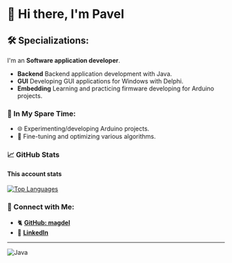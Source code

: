 # 👋 Hi there, I'm Pavel 

## 🛠️ Specializations:

I'm an **Software application developer**.
- **Backend** Backend application development with Java.
- **GUI** Developing GUI applications for Windows with Delphi.
- **Embedding** Learning and practicing firmware developing for Arduino projects.

### 🌱 In My Spare Time:
- 🌐 Experimenting/developing Arduino projects.
- 🎯 Fine-tuning and optimizing various algorithms.

### 📈 GitHub Stats

#### **This account stats**
[![Top Languages](https://github-readme-stats.vercel.app/api/top-langs/?username=magdel&layout=compact&theme=radical)](https://github.com/magdel)

### 🔗 Connect with Me:
- 🐈 **[GitHub: magdel](https://github.com/magdel)**
- 🔗 **[LinkedIn](https://www.linkedin.com/in/magdel/)**

---

![Java](https://img.shields.io/badge/Java-007396?style=flat&logo=java&logoColor=white)


